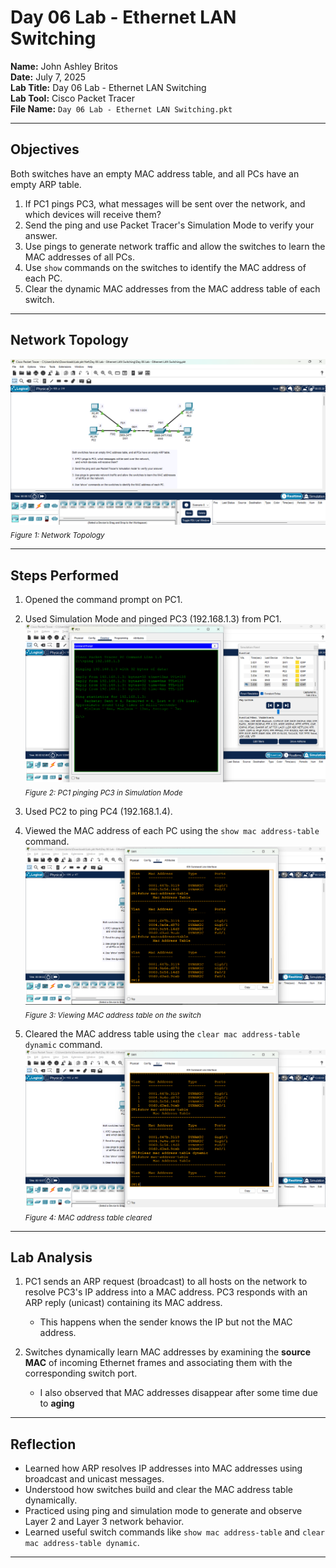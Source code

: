 # Day 06 Lab - Ethernet LAN Switching

**Name:** John Ashley Britos  
**Date:** July 7, 2025  
**Lab Title:** Day 06 Lab - Ethernet LAN Switching  
**Lab Tool:** Cisco Packet Tracer  
**File Name:** `Day 06 Lab - Ethernet LAN Switching.pkt`

---

## Objectives

Both switches have an empty MAC address table, and all PCs have an empty ARP table.

1. If PC1 pings PC3, what messages will be sent over the network, and which devices will receive them?  
2. Send the ping and use Packet Tracer's Simulation Mode to verify your answer.  
3. Use pings to generate network traffic and allow the switches to learn the MAC addresses of all PCs.  
4. Use `show` commands on the switches to identify the MAC address of each PC.  
5. Clear the dynamic MAC addresses from the MAC address table of each switch.  

---

## Network Topology

![Day 06 Topology](./assets/day6_before.png)  
<sub>*Figure 1: Network Topology*</sub>

---

## Steps Performed

1. Opened the command prompt on PC1.  
2. Used Simulation Mode and pinged PC3 (192.168.1.3) from PC1.  
![PING](./assets/day6_1.png)  
<sub>*Figure 2: PC1 pinging PC3 in Simulation Mode*</sub>  

3. Used PC2 to ping PC4 (192.168.1.4).  
4. Viewed the MAC address of each PC using the `show mac address-table` command.  
![mac add](./assets/DAY6_3.png)  
<sub>*Figure 3: Viewing MAC address table on the switch*</sub>  

5. Cleared the MAC address table using the `clear mac address-table dynamic` command.  
![clear mac add](./assets/day6_4.png)  
<sub>*Figure 4: MAC address table cleared*</sub>  

---

## Lab Analysis

1. PC1 sends an ARP request (broadcast) to all hosts on the network to resolve PC3's IP address into a MAC address. PC3 responds with an ARP reply (unicast) containing its MAC address.  
   - This happens when the sender knows the IP but not the MAC address.  

2. Switches dynamically learn MAC addresses by examining the **source MAC** of incoming Ethernet frames and associating them with the corresponding switch port.  
   - I also observed that MAC addresses disappear after some time due to **aging** 
---

## Reflection

- Learned how ARP resolves IP addresses into MAC addresses using broadcast and unicast messages.  
- Understood how switches build and clear the MAC address table dynamically.  
- Practiced using ping and simulation mode to generate and observe Layer 2 and Layer 3 network behavior.  
- Learned useful switch commands like `show mac address-table` and `clear mac address-table dynamic`.  

---
